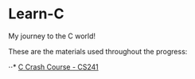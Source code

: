 # Learn-C
My journey to the C world!

These are the materials used throughout the progress:

⋅⋅* [C Crash Course - CS241](http://cs241.cs.illinois.edu/coursebook/Introc)
